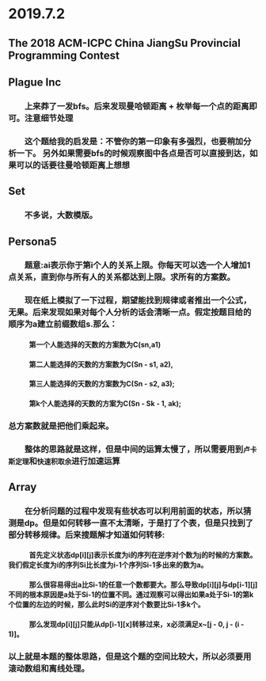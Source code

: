 # 2019.7.2
## The 2018 ACM-ICPC China JiangSu Provincial Programming Contest
## Plague Inc
### &emsp;&emsp;上来莽了一发bfs。后来发现曼哈顿距离 + 枚举每一个点的距离即可。注意细节处理
### &emsp;&emsp;这个题给我的启发是：不管你的第一印象有多强烈，也要稍加分析一下。 另外如果需要bfs的时候观察图中各点是否可以直接到达，如果可以的话要往曼哈顿距离上想想

## Set
### &emsp;&emsp;不多说，大数模版。

## Persona5
### &emsp;&emsp;题意:ai表示你于第i个人的关系上限。你每天可以选一个人增加1点关系，直到你与所有人的关系都达到上限。求所有的方案数。
### &emsp;&emsp;现在纸上模拟了一下过程，期望能找到规律或者推出一个公式，无果。后来发现如果对每个人分析的话会清晰一点。假定按题目给的顺序为a建立前缀数组s.那么：
#### &emsp;&emsp;&emsp;第一个人能选择的天数的方案数为C(sn,a1) 
#### &emsp;&emsp;&emsp;第二人能选择的天数的方案数为C(Sn - s1, a2),
#### &emsp;&emsp;&emsp;第三人能选择的天数的方案数为C(Sn - s2, a3);
#### &emsp;&emsp;&emsp;第k个人能选择的天数的方案为C(Sn - Sk - 1, ak);
### 总方案数就是把他们乘起来。
### &emsp;&emsp;整体的思路就是这样，但是中间的运算太慢了，所以需要用到```卢卡斯定理```和```快速积取余```进行加速运算

## Array
### &emsp;&emsp;在分析问题的过程中发现有些状态可以利用前面的状态，所以猜测是dp。但是如何转移一直不太清晰，于是打了个表，但是只找到了部分转移规律。后来搜题解才知道如何转移:
#### &emsp;&emsp;&emsp;首先定义状态dp[i][j]表示长度为i的序列在逆序对个数为j的时候的方案数。我们假定长度为i的序列Si比长度为i-1个序列Si-1多出来的数为a。
#### &emsp;&emsp;&emsp;那么很容易得出a比Si-1的任意一个数都要大。那么导致dp[i][j]与dp[i-1][j]不同的根本原因是a处于Si-1的位置不同。通过观察可以得出如果a处于Si-1的第k个位置的左边的时候，那么此时Si的逆序对个数要比Si-1多k个。
#### &emsp;&emsp;&emsp;那么发现dp[i][j]只能从dp[i-1][x]转移过来，x必须满足x~[j - 0, j - (i - 1)]。
### 以上就是本题的整体思路，但是这个题的空间比较大，所以必须要用滚动数组和离线处理。
